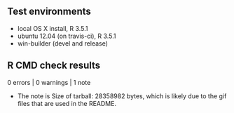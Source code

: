 ## Test environments
* local OS X install, R 3.5.1
* ubuntu 12.04 (on travis-ci), R 3.5.1
* win-builder (devel and release)

## R CMD check results

0 errors | 0 warnings | 1 note

* The note is Size of tarball: 28358982 bytes, which is likely due to the gif files that are used in the README.
